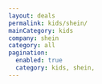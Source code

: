 ```yaml
---
layout: deals
permalink: kids/shein/
mainCategory: kids
company: shein
category: all
pagination:
  enabled: true
  category: kids, shein,
---
```







      

  

